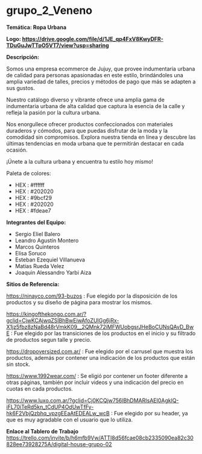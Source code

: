 # grupo_2_Veneno

**Temática: Ropa Urbana**

**Logo: https://drive.google.com/file/d/1JE_qp4FxV8KwyDFR-TDuGuJwTTpO5VT7/view?usp=sharing**

**Descripción:**

Somos una empresa ecommerce de Jujuy, que provee indumentaria urbana de calidad para personas apasionadas en este estilo, brindándoles una amplia variedad de talles, precios y métodos de pago que más se adapten a sus gustos.

Nuestro catálogo diverso y vibrante ofrece una amplia gama de indumentaria urbana de alta calidad que captura la esencia de la calle y refleja la pasión por la cultura urbana.

Nos enorgullece ofrecer productos confeccionados con materiales duraderos y cómodos, para que puedas disfrutar de la moda y la comodidad sin compromisos. Explora nuestra tienda en línea y descubre las últimas tendencias en moda urbana que te permitirán destacar en cada ocasión. 

¡Únete a la cultura urbana y encuentra tu estilo hoy mismo!

Paleta de colores:
- HEX : #ffffff
- HEX : #202020
- HEX : #9bcf29
- HEX : #202020
- HEX : #fdeae7

**Integrantes del Equipo:**
- Sergio Eliel Balero
- Leandro Agustín Montero
- Marcos Quinteros
- Elisa Soruco
- Esteban Ezequiel Villanueva
- Matias Rueda Velez
- Joaquin Alessandro Yarbi Aiza

**Sitios de Referencia:**

https://ninayco.com/93-buzos : Fue elegido por la disposición de los productos y su diseño de página para mostrar los mismos.

https://kingofthekongo.com.ar/?gclid=CjwKCAjwqZSlBhBwEiwAfoZUIGg6jRx-X1jz5fbz8zNaBd48rVmkK09__2QMnk72iMFWUobgsrJHeBoCUNsQAvD_BwE : Fue elegido por las transiciones de los productos en el inicio y su filtrado de productos segun talle y precio.

https://dropoversized.com.ar/ : Fue elegido por el carrusel que muestra los productos, además por contener una indicación de los productos que están sin stock.

https://www.1992wear.com/ : Se eligió por contener un footer diferente a otras páginas, también por incluir videos y una indicación del precio en cuotas en cada productos.

https://www.luxo.com.ar/?gclid=Cj0KCQjw756lBhDMARIsAEI0AgklQ-iFL70iTeRd5kn_tCdUP4OdUwTfFy-hk6F2VbjQzbhq_vpzgEEaAtEDEALw_wcB :  Fue elegido por su header, ya que es muy agradable con el usuario que lo utiliza.

**Enlace al Tablero de Trabajo**
https://trello.com/invite/b/h6mfb9Vw/ATTI8d56fcae08cb2335090ea82c30828ee73928275A/digital-house-grupo-02
